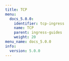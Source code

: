 ```yaml
---
title: TCP
menu:
  docs_5.0.0:
    identifier: tcp-ingress
    name: TCP
    parent: ingress-guides
    weight: 20
menu_name: docs_5.0.0
info:
  version: 5.0.0
---
```


